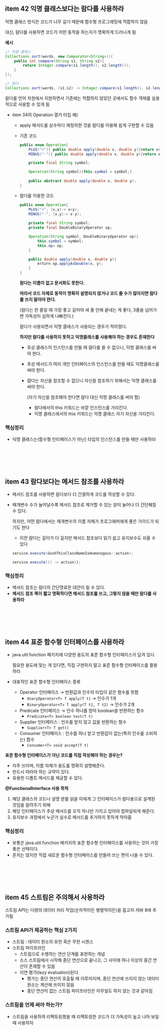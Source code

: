 ## item 42 익명 클래스보다는 람다를 사용하라

익명 클래스 방식은 코드가 너무 길기 때문에 함수형 프로그래밍에 적합하지 않음

대신, 람다를 사용하면 코드가 어떤 동작을 하는지가 명확하게 드러나게 됨

**예시**

```java
// 익명 클래스
Collections.sort(words, new Comparator<String>(){
	public int compare(String s1, String s2){
		return Integer.compare(s1.length(), s2.length());
	}
});

// 람다
Collections.sort(words, (s1,s2) -> Integer.compare(s1.length(), s2.length()));
```

람다를 언어 차원에서 지원하면서 기존에는 적합하지 않았던 곳에서도 함수 객체를 실용적으로 사용할 수 있게 됨

- item 34의 Operation 열거 타입 예)
    - apply 메서드를 상수마다 재정의한 것을 람다를 이용해 쉽게 구현할 수 있음
    - 기존 코드
        
        ```java
        public enum Operation{
        	PLUS("+"){ public double apply(double x, double y){return x+y;}}
        	MINUS("-"){ public double apply(double x, double y){return x-y;}}
        
        	private final String symbol;
        
        	Operation(String symbol){this.symbol = symbol;}
        	
        	public abstract double apply(double x, double y);
        }
        ```
        
    - 람다를 이용한 코드
        
        ```java
        public enum Operation{
        	PLUS("+", (x,y)-> x+y);
        	MINUS("-", (x,y)-> x-y);
        	
        	private final String symbol;
        	private final DoubleBinaryOperator op;
        
        	Operation(String symbol, DoubleBinaryOperator op){
        		this.symbol = symbol;
        		this.op= op;
        	}
        
        	public double apply(double x, double y){
        		erturn op.applyAsDouble(x, y);
        	}
        }
        ```
        
        **람다는 이름이 없고 문서화도 못한다.**
        
        **따라서 코드 자체로 동작이 명확히 설명되지 않거나 코드 줄 수가 많아지면 람다를 쓰지 말아야 한다.**
        
        (람다는 한 줄일 때 가장 좋고 길어야 세 줄 안에 끝내는 게 좋다, 3줄을 넘어가면 가독성이 심하게 나빠진다.)
        
        람다가 사용되면서 익명 클래스가 사용되는 경우가 적어졌다.
        
        **하지만 람다를 사용하지 못하고 익명클래스를 사용해야 하는 경우도 존재한다**
        
        - 추상 클래스의 인스턴스를 만들 때 람다를 쓸 수 없으니, 익명 클래스를 써야 한다.
        - 추상 메서드가 여러 개인 인터페이스의 인스턴스를 만들 때도 익명클래스를 써야 한다.
        - 람다는 자신을 참조할 수 없으니 자신을 참조하기 위해서는 익명 클래스를 써야 한다.
            
            (자기 자신을 참조해야 한다면 람다 대신 익명 클래스를 써야 함)
            
            - 람다에서의 this 키워드는 바깥 인스턴스를 가리킨다.
            - 익명 클래스에서의 this 키워드는 익명 클래스 자기 자신을 가리킨다.
        
    

### 핵심정리

- 익명 클래스는(함수형 인터페이스가 아닌) 타입의 인스턴스를 만들 때만 사용하라

<br><br><br><br>

## item 43 람다보다는 메서드 참조를 사용하라

- 메서드 참조를 사용하면 람다보다 더 간결하게 코드를 작성할 수 있다.
- 매개변수 수가 늘어날수록 메서드 참조로 제거할 수 있는 양이 늘어나 더 간단해질 수 있다.
    
    하지만, 어떤 람다에서는 매개변수의 이름 자체가 프로그래머에게 좋은 가이드가 되기도 한다
    
    - 이런 람다는 길이가 더 길지만 메서드 참조보다 읽기 쉽고 유지보수도 쉬울 수 있다
    
    ```java
    service.execute(GoshThisClassNameIsHumonogous::action);
    
    service.execute(() -> action));
    ```
    

### 핵심정리

- 메서드 참조는 람다의 간단명료한 대안이 될 수 있다.
- **메서드 참조 쪽이 짧고 명확하다면 메서드 참조를 쓰고, 그렇지 않을 때만 람다를 사용하라**

<br><br><br><br>

## item 44 표준 함수형 인터페이스를 사용하라

- java.util.function 패키지에 다양한 용도의 표준 함수형 인터페이스가 담겨 있다.
    
    필요한 용도에 맞는 게 있다면, 직접 구현하지 말고 표준 함수형 인터페이스를 활용하라
    
- 대표적인 표준 함수형 인터페이스 종류
    - Operator 인터페이스 → 반환값과 인수의 타입이 같은 함수를 뜻함
        - `UnaryOperator<T> T apply(T t)` → 인수가 1개
        - `BinaryOperator<T> T apply(T t1, T t2)` → 인수가 2개
    - Predicate  인터페이스 → 인수 하나를 받아 boolean을 반환하는 함수
        - `Predicate<T> boolean test(T t)`
    - Supplier 인터페이스 : 인수를 받지 않고 값을 반환하는 함수
        - `Supplier<T> T get()`
    - Consumer 인터페이스 : 인수를 하나 받고 반환값이 없는(특히 인수를 소비하는) 함수
        - `Consumer<T> void accept(T t)`

**표준 함수형 인터페이스가 아닌 코드를 직접 작성해야 하는 경우는?**

- 자주 쓰이며, 이름 자체가 용도를 명확히 설명해준다.
- 반드시 따라야 하는 규약이 있다.
- 유용한 디폴트 메서드를 제공할 수 있다.

**@FunctionalInterface 사용 목적**

1. 해당 클래스의 코드나 설명 문를 읽을 이에게 그 인터페이스가 람다용으로 설계된 것임을 알려주기 위해
2. 해당 인터페이스가 추상 메서드를 오직 하나만 가지고 있어야 컴파일되게 해준다.
3. 유지보수 과정에서 누군가 실수로 메서드를 추가하지 못하게 막아줌

### 핵심정리

- 보통은 java.util.function 패키지의 표준 함수형 인터페이스를 사용하는 것이 가장 좋은 선택이다.
- 흔치는 않지만 직접 새로운 함수형 인터페이스를 만들어 쓰는 편이 나을 수 있다.

<br><br><br><br>

## item 45 스트림은 주의해서 사용하라

스트림 API는 다량의 데이터 처리 작업(순차적이든 병렬적이든)을 돕고자 자바 8에 추가됨

### 스트림 API가 제공하는 핵심 2가지

- 스트림 : 데이터 원소의 유한 혹은 무한 시퀀스
- 스트림 파이프라인
    - 스트림으로 수행하는 연산 단계를 표현하는 개념
    - 소스 스트림에서 시작해 종단 연산으로 끝나고, 그 사이에 하나 이상의 중간 연산이 존재할 수 있음
    - 지연 평가(lazy evaluation)된다
        - 평가는 종단 연산이 호출될 때 이루어지며, 종단 연산에 쓰이지 않는 데이터 원소는 계산에 쓰이지 않음
        - 종단 연산이 없는 스트림 파이프라인은 아무일도 하지 않는 것과 같아짐

### 스트림을 언제 써야 하는가?

- 스트림을 사용하여 리팩토링했을 때 리팩토링한 코드가 더 가독성이 높고 나아 보일때 사용하자
